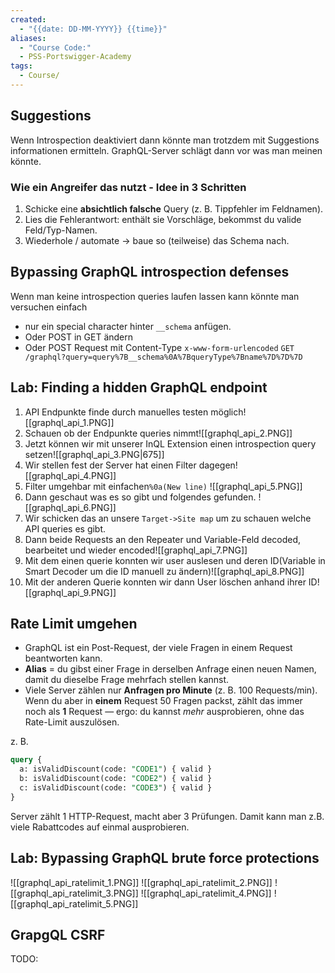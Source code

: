 ```yaml
---
created:
  - "{{date: DD-MM-YYYY}} {{time}}"
aliases:
  - "Course Code:"
  - PSS-Portswigger-Academy
tags:
  - Course/
---
```

## Suggestions

Wenn Introspection deaktiviert dann könnte man trotzdem mit Suggestions informationen ermitteln. GraphQL-Server schlägt dann vor was man meinen könnte.
### Wie ein Angreifer das nutzt - Idee in 3 Schritten

1. Schicke eine **absichtlich falsche** Query (z. B. Tippfehler im Feldnamen).
2. Lies die Fehlerantwort: enthält sie Vorschläge, bekommst du valide Feld/Typ-Namen.
3. Wiederhole / automate → baue so (teilweise) das Schema nach.

## Bypassing GraphQL introspection defenses

Wenn man keine introspection queries laufen lassen kann könnte man versuchen einfach 
- nur ein special character hinter `__schema` anfügen.
- Oder POST in GET ändern
- Oder POST Request mit Content-Type `x-www-form-urlencoded`
	`GET /graphql?query=query%7B__schema%0A%7BqueryType%7Bname%7D%7D%7D`


## Lab: Finding a hidden GraphQL endpoint
1. API Endpunkte finde durch manuelles testen möglich![[graphql_api_1.PNG]]
2. Schauen ob der Endpunkte queries nimmt![[graphql_api_2.PNG]]
3. Jetzt können wir mit unserer InQL Extension einen introspection query setzen![[graphql_api_3.PNG|675]]
4. Wir stellen fest der Server hat einen Filter dagegen![[graphql_api_4.PNG]]
5. Filter umgehbar mit einfachen`%0a(New line)`   ![[graphql_api_5.PNG]]
6. Dann geschaut was es so gibt und folgendes gefunden. ![[graphql_api_6.PNG]]
7. Wir schicken das an unsere `Target->Site map` um zu schauen welche API queries es gibt.
8. Dann beide Requests an den Repeater und Variable-Feld decoded, bearbeitet und wieder encoded![[graphql_api_7.PNG]]
9. Mit dem einen querie konnten wir user auslesen und deren ID(Variable in Smart Decoder um die ID manuell zu ändern)![[graphql_api_8.PNG]]
10. Mit der anderen Querie konnten wir dann User löschen anhand ihrer ID![[graphql_api_9.PNG]]


## Rate Limit umgehen

- GraphQL ist ein Post-Request, der viele Fragen in einem Request beantworten kann.
- **Alias** = du gibst einer Frage in derselben Anfrage einen neuen Namen, damit du dieselbe Frage mehrfach stellen kannst.
- Viele Server zählen nur **Anfragen pro Minute** (z. B. 100 Requests/min). Wenn du aber in **einem** Request 50 Fragen packst, zählt das immer noch als **1** Request — ergo: du kannst _mehr_ ausprobieren, ohne das Rate-Limit auszulösen.

z. B.
```sql
query {
  a: isValidDiscount(code: "CODE1") { valid }
  b: isValidDiscount(code: "CODE2") { valid }
  c: isValidDiscount(code: "CODE3") { valid }
}
```
Server zählt 1 HTTP-Request, macht aber 3 Prüfungen. Damit kann man z.B. viele Rabattcodes auf einmal ausprobieren.


## Lab: Bypassing GraphQL brute force protections

![[graphql_api_ratelimit_1.PNG]]
![[graphql_api_ratelimit_2.PNG]]
![[graphql_api_ratelimit_3.PNG]]
![[graphql_api_ratelimit_4.PNG]]
![[graphql_api_ratelimit_5.PNG]]


## GrapgQL CSRF


TODO: